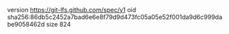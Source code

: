 version https://git-lfs.github.com/spec/v1
oid sha256:86db5c2452a7bad6e6e8f79d9d473fc05a05e52f001da9d6c999dabe9058462d
size 824
